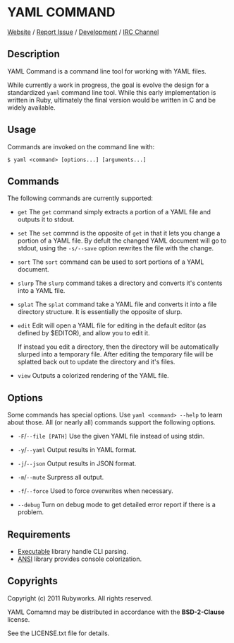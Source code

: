 # YAML COMMAND

[Website](http://rubyworks.github.com/yaml_command) /
[Report Issue](http://github.com/rubyworks/yaml_command/issues) /
[Development](http://github.com/rubyworks/yaml_command) /
[IRC Channel](irc://chat.us.freenode.net/rubyworks)


## Description

YAML Command is a command line tool for working with YAML files.

While currently a work in progress, the goal is evolve the design
for a standardized `yaml` command line tool. While this early
implementation is written in Ruby, ultimately the final version
would be written in C and be widely available.

## Usage

Commands are invoked on the command line with:

    $ yaml <command> [options...] [arguments...]


## Commands

The following commands are currently supported:

* `get`
  The `get` command simply extracts a portion of a YAML file and outputs
  it to stdout.

* `set`
  The `set` commnd is the opposite of `get` in that it lets you change
  a portion of a YAML file. By defult the changed YAML document will go
  to stdout, using the `-s/--save` option rewrites the file with the change.

* `sort`
  The `sort` command can be used to sort portions of a YAML document.

* `slurp`
  The `slurp` command takes a directory and converts it's contents into a YAML file.

* `splat`
  The `splat` command take a YAML file and converts it into a file directory structure.
  It is essentially the opposite of slurp.

* `edit`
  Edit will open a YAML file for editing in the default editor (as defined by 
  $EDITOR), and allow you to edit it.

  If instead you edit a directory, then the directory will be automatically 
  slurped into a temporary file. After editing the temporary file will be
  splatted back out to update the directory and it's files.

* `view`
  Outputs a colorized rendering of the YAML file.


## Options

Some commands has special options. Use `yaml <command> --help` to learn about those.
All (or nearly all) commands support the following options.

* `-F`/`--file [PATH]`
  Use the given YAML file instead of using stdin.

* `-y`/`--yaml`
  Output results in YAML format.

* `-j`/`--json`
  Output results in JSON format.

* `-m`/`--mute`
  Surpress all output.

* `-f`/`--force`
  Used to force overwrites when necessary.

* `--debug`
  Turn on debug mode to get detailed error report if there is a problem.


## Requirements

* [Executable](http://rubyworks.github.com/executable) library handle CLI parsing.
* [ANSI](http://rubyworks.github.com/ansi) library provides console colorization.


## Copyrights

Copyright (c) 2011 Rubyworks. All rights reserved.

YAML Comamnd may be distributed in accordance with the **BSD-2-Clause** license.

See the LICENSE.txt file for details.
